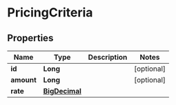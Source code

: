
# PricingCriteria

## Properties
Name | Type | Description | Notes
------------ | ------------- | ------------- | -------------
**id** | **Long** |  |  [optional]
**amount** | **Long** |  |  [optional]
**rate** | [**BigDecimal**](BigDecimal.md) |  | 



